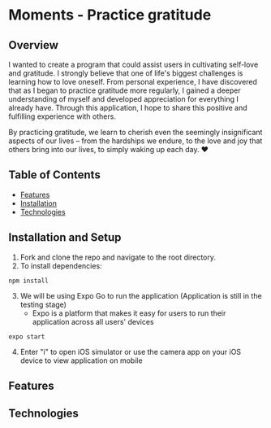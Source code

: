 # Moments - Practice gratitude

## Overview
I wanted to create a program that could assist users in cultivating self-love and gratitude. I strongly believe that one of life's biggest challenges is learning how to love oneself. From personal experience, I have discovered that as I began to practice gratitude more regularly, I gained a deeper understanding of myself and developed appreciation for everything I already have. Through this application, I hope to share this positive and fulfilling experience with others.

By practicing gratitude, we learn to cherish even the seemingly insignificant aspects of our lives – from the hardships we endure, to the love and joy that others bring into our lives, to simply waking up each day. :heart:

 ## Table of Contents
- [Features](#features)
- [Installation](#installation-and-setup)
- [Technologies](#technologies)

## Installation and Setup
1. Fork and clone the repo and navigate to the root directory.
2. To install dependencies:
```
npm install
```
3. We will be using Expo Go to run the application (Application is still in the testing stage)
   - Expo is a platform that makes it easy for users to run their application across all users' devices 
```
expo start
```
4. Enter "i" to open iOS simulator or use the camera app on your iOS device to view application on mobile

## Features

## Technologies 
